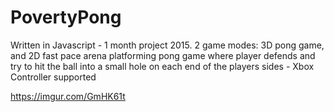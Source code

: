 # PovertyPong
Written in Javascript - 1 month project 2015. 2 game modes: 3D pong game, and 2D fast pace arena platforming pong game where player defends and try to hit the ball into a small hole on each end of the players sides - Xbox Controller supported  

https://imgur.com/GmHK61t
